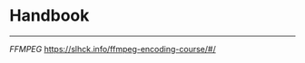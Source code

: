 # Handbook
-----------------------------------------------
*FFMPEG*
https://slhck.info/ffmpeg-encoding-course/#/
